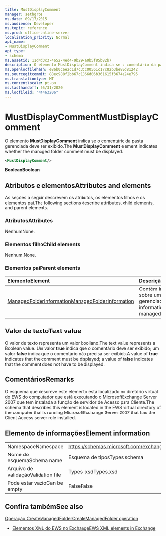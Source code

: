 ```yaml
---
title: MustDisplayComment
manager: sethgros
ms.date: 09/17/2015
ms.audience: Developer
ms.topic: reference
ms.prod: office-online-server
localization_priority: Normal
api_name:
- MustDisplayComment
api_type:
- schema
ms.assetid: 11d4d3c3-4652-4ed4-9b29-a0b5f85b82b7
description: O elemento MustDisplayComment indica se o comentário da pasta gerenciada deve ser exibido.
ms.openlocfilehash: e86b0c6e2c1d7c3cc00561c17c82b3be82d81242
ms.sourcegitcommit: 88ec988f2bb67c1866d06b361615f3674a24e795
ms.translationtype: MT
ms.contentlocale: pt-BR
ms.lasthandoff: 05/31/2020
ms.locfileid: "44463206"
---
```

# <a name="mustdisplaycomment"></a><span data-ttu-id="9535b-103">MustDisplayComment</span><span class="sxs-lookup"><span data-stu-id="9535b-103">MustDisplayComment</span></span>

<span data-ttu-id="9535b-104">O elemento **MustDisplayComment** indica se o comentário da pasta gerenciada deve ser exibido.</span><span class="sxs-lookup"><span data-stu-id="9535b-104">The **MustDisplayComment** element indicates whether the managed folder comment must be displayed.</span></span> 
  
```xml
<MustDisplayComment/>
```

 <span data-ttu-id="9535b-105">**Boolean**</span><span class="sxs-lookup"><span data-stu-id="9535b-105">**Boolean**</span></span>
## <a name="attributes-and-elements"></a><span data-ttu-id="9535b-106">Atributos e elementos</span><span class="sxs-lookup"><span data-stu-id="9535b-106">Attributes and elements</span></span>

<span data-ttu-id="9535b-107">As seções a seguir descrevem os atributos, os elementos filhos e os elementos pai.</span><span class="sxs-lookup"><span data-stu-id="9535b-107">The following sections describe attributes, child elements, and parent elements.</span></span>
  
### <a name="attributes"></a><span data-ttu-id="9535b-108">Atributos</span><span class="sxs-lookup"><span data-stu-id="9535b-108">Attributes</span></span>

<span data-ttu-id="9535b-109">Nenhum</span><span class="sxs-lookup"><span data-stu-id="9535b-109">None.</span></span>
  
### <a name="child-elements"></a><span data-ttu-id="9535b-110">Elementos filho</span><span class="sxs-lookup"><span data-stu-id="9535b-110">Child elements</span></span>

<span data-ttu-id="9535b-111">Nenhum.</span><span class="sxs-lookup"><span data-stu-id="9535b-111">None.</span></span>
  
### <a name="parent-elements"></a><span data-ttu-id="9535b-112">Elementos pai</span><span class="sxs-lookup"><span data-stu-id="9535b-112">Parent elements</span></span>

|<span data-ttu-id="9535b-113">**Elemento**</span><span class="sxs-lookup"><span data-stu-id="9535b-113">**Element**</span></span>|<span data-ttu-id="9535b-114">**Descrição**</span><span class="sxs-lookup"><span data-stu-id="9535b-114">**Description**</span></span>|
|:-----|:-----|
|[<span data-ttu-id="9535b-115">ManagedFolderInformation</span><span class="sxs-lookup"><span data-stu-id="9535b-115">ManagedFolderInformation</span></span>](managedfolderinformation.md) <br/> |<span data-ttu-id="9535b-116">Contém informações sobre uma pasta gerenciada.</span><span class="sxs-lookup"><span data-stu-id="9535b-116">Contains information about a managed folder.</span></span>  <br/> |
   
## <a name="text-value"></a><span data-ttu-id="9535b-117">Valor de texto</span><span class="sxs-lookup"><span data-stu-id="9535b-117">Text value</span></span>

<span data-ttu-id="9535b-118">O valor de texto representa um valor booliano.</span><span class="sxs-lookup"><span data-stu-id="9535b-118">The text value represents a Boolean value.</span></span> <span data-ttu-id="9535b-119">Um valor **true** indica que o comentário deve ser exibido; um valor **false** indica que o comentário não precisa ser exibido.</span><span class="sxs-lookup"><span data-stu-id="9535b-119">A value of **true** indicates that the comment must be displayed; a value of **false** indicates that the comment does not have to be displayed.</span></span> 
  
## <a name="remarks"></a><span data-ttu-id="9535b-120">Comentários</span><span class="sxs-lookup"><span data-stu-id="9535b-120">Remarks</span></span>

<span data-ttu-id="9535b-121">O esquema que descreve este elemento está localizado no diretório virtual do EWS do computador que está executando o MicrosoftExchange Server 2007 que tem instalada a função de servidor de Acesso para Cliente.</span><span class="sxs-lookup"><span data-stu-id="9535b-121">The schema that describes this element is located in the EWS virtual directory of the computer that is running MicrosoftExchange Server 2007 that has the Client Access server role installed.</span></span>
  
## <a name="element-information"></a><span data-ttu-id="9535b-122">Elemento de informações</span><span class="sxs-lookup"><span data-stu-id="9535b-122">Element information</span></span>

|||
|:-----|:-----|
|<span data-ttu-id="9535b-123">Namespace</span><span class="sxs-lookup"><span data-stu-id="9535b-123">Namespace</span></span>  <br/> |https://schemas.microsoft.com/exchange/services/2006/types  <br/> |
|<span data-ttu-id="9535b-124">Nome do esquema</span><span class="sxs-lookup"><span data-stu-id="9535b-124">Schema name</span></span>  <br/> |<span data-ttu-id="9535b-125">Esquema de tipos</span><span class="sxs-lookup"><span data-stu-id="9535b-125">Types schema</span></span>  <br/> |
|<span data-ttu-id="9535b-126">Arquivo de validação</span><span class="sxs-lookup"><span data-stu-id="9535b-126">Validation file</span></span>  <br/> |<span data-ttu-id="9535b-127">Types. xsd</span><span class="sxs-lookup"><span data-stu-id="9535b-127">Types.xsd</span></span>  <br/> |
|<span data-ttu-id="9535b-128">Pode estar vazio</span><span class="sxs-lookup"><span data-stu-id="9535b-128">Can be empty</span></span>  <br/> |<span data-ttu-id="9535b-129">False</span><span class="sxs-lookup"><span data-stu-id="9535b-129">False</span></span>  <br/> |
   
## <a name="see-also"></a><span data-ttu-id="9535b-130">Confira também</span><span class="sxs-lookup"><span data-stu-id="9535b-130">See also</span></span>



[<span data-ttu-id="9535b-131">Operação CreateManagedFolder</span><span class="sxs-lookup"><span data-stu-id="9535b-131">CreateManagedFolder operation</span></span>](createmanagedfolder-operation.md)


- [<span data-ttu-id="9535b-132">Elementos XML do EWS no Exchange</span><span class="sxs-lookup"><span data-stu-id="9535b-132">EWS XML elements in Exchange</span></span>](ews-xml-elements-in-exchange.md)

